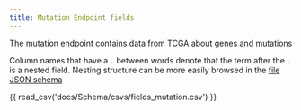 ```yaml
---
title: Mutation Endpoint fields
---
```


The mutation endpoint contains data from TCGA about genes and mutations

Column names that have a `.` between words denote that the term after the `.` is a nested field. Nesting structure can be more easily browsed in the [file JSON schema](./schema_file.md)

{{ read_csv('docs/Schema/csvs/fields_mutation.csv') }}
